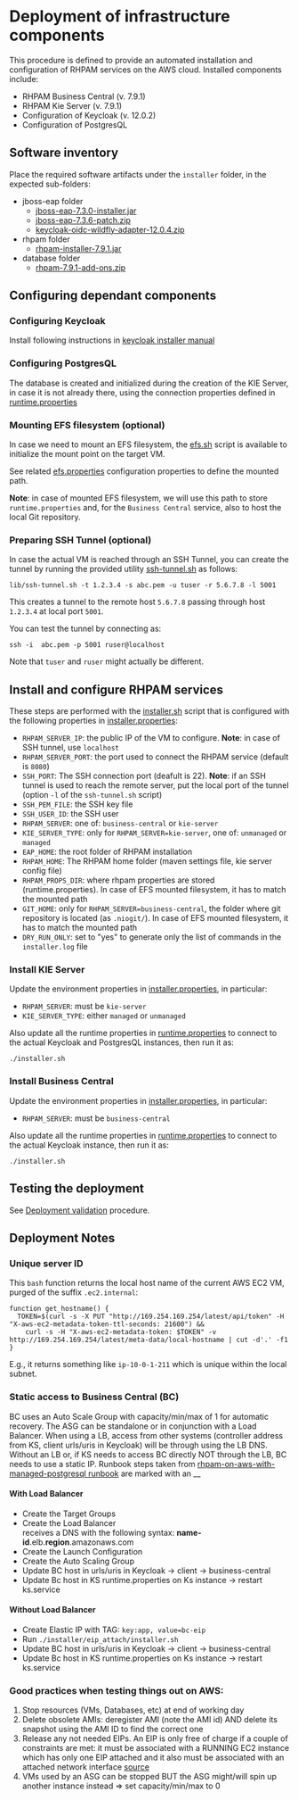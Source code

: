 # Deployment of infrastructure components 
This procedure is defined to provide an automated installation and configuration of RHPAM services on the AWS cloud.
Installed components include:
* RHPAM Business Central (v. 7.9.1)
* RHPAM Kie Server (v. 7.9.1)
* Configuration of Keycloak (v. 12.0.2)
* Configuration of PostgresQL

## Software inventory
Place the required software artifacts under the `installer` folder, in the expected sub-folders:
* jboss-eap folder
  * [jboss-eap-7.3.0-installer.jar][jboss-eap-installer]
  * [jboss-eap-7.3.6-patch.zip][jboss-eap-patch]
  * [keycloak-oidc-wildfly-adapter-12.0.4.zip][keycloak-adapter]
* rhpam folder
  * [rhpam-installer-7.9.1.jar][rhpam-installer]
* database folder
  * [rhpam-7.9.1-add-ons.zip][rhpam-add-ons]

## Configuring dependant components
### Configuring Keycloak
Install following instructions in [keycloak installer manual](./keycloak/Readme.md)

### Configuring PostgresQL
The database is created and initialized during the creation of the KIE Server, in case it is not already there, using
the connection properties defined in [runtime.properties](./runtime/kie-server/runtime.properties)

### Mounting EFS filesystem (optional)
In case we need to mount an EFS filesystem, the [efs.sh](./efs/efs.sh) script is available to initialize the mount point
on the target VM. 

See related [efs.properties](./efs/efs.properties) configuration properties to define the mounted path.

**Note**: in case of mounted EFS filesystem, we will use this path to store `runtime.properties` and, for the `Business Central` 
service, also to host the local Git repository.

### Preparing SSH Tunnel (optional)
In case the actual VM is reached through an SSH Tunnel, you can create the tunnel by running the provided utility
[ssh-tunnel.sh](./lib/ssh-tunnel.sh) as follows:
```shell
lib/ssh-tunnel.sh -t 1.2.3.4 -s abc.pem -u tuser -r 5.6.7.8 -l 5001
```
This creates a tunnel to the remote host `5.6.7.8` passing through host `1.2.3.4` at local port `5001`.

You can test the tunnel by connecting as:
```shell
ssh -i  abc.pem -p 5001 ruser@localhost
```
Note that `tuser` and `ruser` might actually be different.

## Install and configure RHPAM services
These steps are performed with the [installer.sh](./installer.sh) script that is configured with the following properties
in [installer.properties](./installer.properties): 
* `RHPAM_SERVER_IP`: the public IP of the VM to configure. **Note**: in case of SSH tunnel, use `localhost`
* `RHPAM_SERVER_PORT`: the port used to connect the RHPAM service (default is `8080`)
* `SSH_PORT`: The SSH connection port (deafult is 22). **Note**: if an SSH tunnel is used to reach the remote server, put 
the local port of the tunnel (option `-l` of the `ssh-tunnel.sh` script)
* `SSH_PEM_FILE`: the SSH key file
* `SSH_USER_ID`: the SSH user
* `RHPAM_SERVER`: one of: `business-central` or `kie-server`
* `KIE_SERVER_TYPE`: only for `RHPAM_SERVER=kie-server`, one of: `unmanaged` or `managed`
* `EAP_HOME`: the root folder of RHPAM installation
* `RHPAM_HOME`: The RHPAM home folder (maven settings file, kie server config file)
* `RHPAM_PROPS_DIR`: where rhpam properties are stored (runtime.properties). In case of EFS mounted filesystem, it has to 
match the mounted path
* `GIT_HOME`: only for `RHPAM_SERVER=business-central`, the folder where git repository is located (as `.niogit/`).
In case of EFS mounted filesystem, it has to match the mounted path
* `DRY_RUN_ONLY`: set to "yes" to generate only the list of commands in the `installer.log` file

### Install KIE Server
Update the environment properties in [installer.properties](./installer.properties), in particular:
* `RHPAM_SERVER`: must be `kie-server`
* `KIE_SERVER_TYPE`: either `managed` or `unmanaged`

Also update all the runtime properties in [runtime.properties](./runtime/kie-server/runtime.properties) to connect to the
actual Keycloak and PostgresQL instances, then run it as:
```shell
./installer.sh
```

### Install Business Central
Update the environment properties in [installer.properties](./installer.properties), in particular:
* `RHPAM_SERVER`: must be `business-central`

Also update all the runtime properties in [runtime.properties](./runtime/business-central/runtime.properties) to connect to the
actual Keycloak instance, then run it as:
```shell
./installer.sh
```

## Testing the deployment
See [Deployment validation](./test/README.md) procedure.

## Deployment Notes
### Unique server ID
This `bash` function returns the local host name of the current AWS EC2 VM, purged of the suffix `.ec2.internal`:
```shell
function get_hostname() {
  TOKEN=$(curl -s -X PUT "http://169.254.169.254/latest/api/token" -H "X-aws-ec2-metadata-token-ttl-seconds: 21600") &&
    curl -s -H "X-aws-ec2-metadata-token: $TOKEN" -v http://169.254.169.254/latest/meta-data/local-hostname | cut -d'.' -f1
}
```
E.g., it returns something like `ip-10-0-1-211` which is unique within the local subnet.

### Static access to Business Central (BC)
BC uses an Auto Scale Group with capacity/min/max of 1 for automatic recovery. The ASG can be standalone or in conjunction with a Load Balancer.
When using a LB, access from other systems (controller address from KS, client urls/uris in Keycloak) will be through using the LB DNS.
Without an LB or, if KS needs to access BC directly NOT through the LB, BC needs to use a static IP.
Runbook steps taken from [rhpam-on-aws-with-managed-postgresql runbook](../rhpam-on-aws-with-managed-postgresql/README.md) are marked with an __

#### With Load Balancer
- Create the Target Groups  
- Create the Load Balancer  
receives a DNS with the following syntax: **name-id**.elb.**region**.amazonaws.com  
- Create the Launch Configuration  
- Create the Auto Scaling Group  
- Update BC host in urls/uris in Keycloak -> client -> business-central
- Update Bc host in KS runtime.properties on Ks instance -> restart ks.service

#### Without Load Balancer
- Create Elastic IP with TAG: `key:app, value=bc-eip`
- Run `./installer/eip_attach/installer.sh` 
- Update BC host in urls/uris in Keycloak -> client -> business-central
- Update Bc host in KS runtime.properties on Ks instance -> restart ks.service

### Good practices when testing things out on AWS:
1. Stop resources (VMs, Databases, etc) at end of working day
2. Delete obsolete AMIs: deregister AMI (note the AMI id) AND delete its snapshot using the AMI ID to find the correct one
3. Release any not needed EIPs. An EIP is only free of charge if a couple of constraints are met: it must be associated with a RUNNING EC2 instance which has only one EIP attached and it also must be associated with an attached network interface [source](https://aws.amazon.com/premiumsupport/knowledge-center/elastic-ip-charges/) 
4. VMs used by an ASG can be stopped BUT the ASG might/will spin up another instance instead => set capacity/min/max to 0

<!-- links -->
[reference-procedure]: https://github.com/RHEcosystemAppEng/rhpam-deployment/tree/main/eap/rhpam-on-aws-with-managed-postgresql
[jboss-eap-installer]: https://access.redhat.com/jbossnetwork/restricted/listSoftware.html?downloadType=distributions&product=appplatform&version=7.3
[jboss-eap-patch]: https://access.redhat.com/jbossnetwork/restricted/listSoftware.html?product=appplatform&downloadType=patches&version=7.3
[keycloak-adapter]: https://www.keycloak.org/archive/downloads-12.0.4.html
[rhpam-installer]: https://access.redhat.com/jbossnetwork/restricted/listSoftware.html?downloadType=distributions&product=rhpam&version=7.09.1
[rhpam-add-ons]: https://access.redhat.com/jbossnetwork/restricted/listSoftware.html?downloadType=distributions&product=rhpam&version=7.09.1
